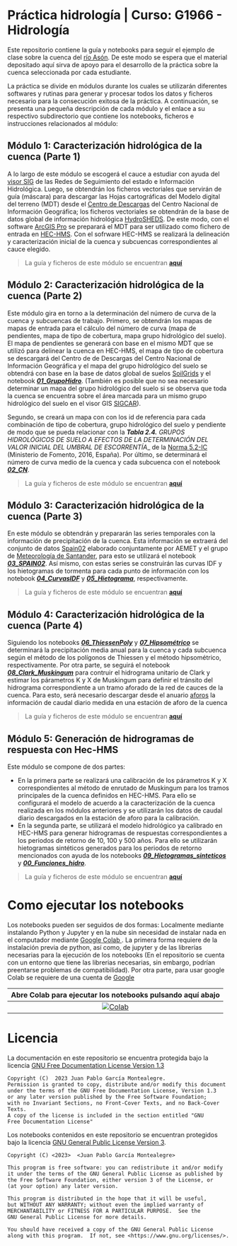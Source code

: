 # Práctica hidrología | Curso: G1966 - Hidrología
Este repositorio contiene la guía y notebooks para seguir el ejemplo de clase sobre la cuenca del [río Asón](https://earth.google.com/web/@43.33331797,-3.45281217,275.83860964a,24356.42170509d,35y,164.10293665h,59.8563698t,-0r/data=MikKJwolCiExUjRkU040QVJxYWRsUW0wbG5teFRfX3JmX004M2dnd1YgAToDCgEw). De este modo se espera que el material depositado aquí sirva de apoyo para el desarrollo de la práctica sobre la cuenca seleccionada por cada estudiante.

La práctica se divide en módulos durante los cuales se utilizarán diferentes softwares y rutinas para generar y procesar todos los datos y ficheros necesario para la consecución exitosa de la práctica.
 A continuación, se presenta una pequeña descripción de cada módulo y el enlace a su respectivo subdirectorio que contiene los notebooks, ficheros e instrucciones relacionados al módulo:

 ## Módulo 1: Caracterización hidrológica de la cuenca (Parte 1)
 A lo largo de este módulo se escogerá el cauce a estudiar con ayuda del [visor SIG](https://sig.mapama.gob.es/redes-seguimiento/) de las Redes de Seguimiento del estado e Información Hidrológica. Luego, se obtendrán los ficheros vectoriales que servirán de guía (máscara) para descargar las Hojas cartográficas del Modelo digital del terreno (MDT) desde el [Centro de Descargas](https://centrodedescargas.cnig.es/CentroDescargas/index.jsp) del Centro Nacional de Información Geográfica; los ficheros vectoriales se obtendrán de la base de datos global de información hidrológica [HydroSHEDS](https://www.hydrosheds.org/). De este modo, con el software [ArcGIS Pro](https://www.esri.com/es-es/arcgis/products/arcgis-pro/overview) se preparará el MDT para ser utilizado como fichero de entrada en [HEC-HMS](https://www.hec.usace.army.mil/software/hec-hms/). Con el sofrware HEC-HMS se realizará la delineación y caracterización inicial de la cuenca y subcuencas correspondientes al cauce elegido.
 > La guía y ficheros de este módulo se encuentran [**aquí**]()

## Módulo 2: Caracterización hidrológica de la cuenca (Parte 2)
Este módulo gira en torno a la determinación del número de curva de la cuenca y subcuencas de trabajo. Primero, se obtendrán los mapas de mapas de entrada para el cálculo del número de curva (mapa de pendientes, mapa de tipo de cobertura, mapa grupo hidrológico del suelo). El mapa de pendientes se generará con base en el mismo MDT que se utilizó para delinear la cuenca en HEC-HMS, el mapa de tipo de cobertura se descargará del Centro de de Descargas del Centro Nacional de Información Geográfica y el mapa del grupo hidrológico del suelo se obtendrá con base en la base de datos global de suelos [SoilGrids](https://soilgrids.org/) y el notebook [***01_GrupoHidro***](). (También es posible que no sea necesario determinar un mapa del grupo hidrológico del suelo si se observa que toda la cuenca se encuentra sobre el área marcada para un mismo grupo hidrológico del suelo en el visor GIS [SIGCAR](https://beta.sigcar.es/sigc.php)). 

Segundo, se creará un mapa con con los id de referencia para cada combinación de tipo de cobertura, grupo hidrológico del suelo y pendiente de modo que se pueda relacionar con la ___Tabla 2.4.___ _GRUPOS HIDROLÓGICOS DE SUELO A EFECTOS DE LA DETERMINACIÓN DEL VALOR
INICIAL DEL UMBRAL DE ESCORRENTÍA__ de la [Norma 5.2-IC](https://www.boe.es/boe/dias/2016/03/10/pdfs/BOE-A-2016-2405.pdf) (Ministerio de Fomento, 2016, España). Por último, se determinará el número de curva medio de la cuenca y cada subcuenca con el notebook [***02_CN***]().
 > La guía y ficheros de este módulo se encuentran [**aquí**]()

## Módulo 3: Caracterización hidrológica de la cuenca (Parte 3)
En este módulo se obtendrán y prepararán las series temporales con la información de precipitación de la cuenca. Esta información se extraerá del conjunto de datos [Spain02](https://www.aemet.es/es/serviciosclimaticos/cambio_climat/datos_diarios?w=2&w2=1) elaborado conjuntamente por AEMET y el grupo de [Meteorología de Santander](https://github.com/SantanderMetGroup), para esto se utilizará el notebook [***03_SPAIN02***](). Así mismo, con estas series se construirán las curvas IDF y los hietogramas de tormenta para cada punto de información con los notebook [***04_CurvasIDF***]() y [***05_Hietograma***](), respectivamente. 
 > La guía y ficheros de este módulo se encuentran [**aquí**]()

## Módulo 4: Caracterización hidrológica de la cuenca (Parte 4)
Siguiendo los notebooks [***06_ThiessenPoly***]() y [***07_Hipsométrico***]() se determinará la precipitación media anual para la cuenca y cada subcuenca según el método de los polígonos de Thiessen y el método hipsométrico, respectivamente. Por otra parte, se seguirá el notebook [***08_Clark_Muskingum***]() para contruir el hidrograma unitario de Clark y estimar los párametros K y X de Muskingum para definir el tránsito del hidrograma correspondiente a un tramo aforado de la red de cauces de la cuenca. Para esto, será necesario descargar desde el anuario [aforos](https://ceh.cedex.es/anuarioaforos/demarcaciones.asp) la información de caudal diario medida en una estación de aforo de la cuenca
 > La guía y ficheros de este módulo se encuentran [**aquí**]()

## Módulo 5: Generación de hidrogramas de respuesta con Hec-HMS
Este módulo se compone de dos partes: 
- En la primera parte se realizará una calibración de los párametros K y X  correspondientes al método de enrutado de Muskingum para los tramos principales de la cuenca definidos en HEC-HMS. Para ello se configurará el modelo de acuerdo a la caracterización de la cuenca realizada en los módulos anteriores y se utilizarán los datos de caudal diario descargados en la estación de aforo para la calibración.
- En la segunda parte, se utilizará el modelo hidrológico ya calibrado en HEC-HMS para generar hidrogramas de respuestas correspondientes a los periodos de retorno de 10, 100 y 500 años. Para ello se utilizarán hietogramas sintéticos generados para los periodos de retorno mencionados con ayuda de los notebooks [***09_Hietogramas_sinteticos***]() y [***00_Funciones_hidro***]().
 > La guía y ficheros de este módulo se encuentran [**aquí**]()
# Como ejecutar los notebooks

Los notebooks pueden ser seguidos de dos formas: Localmente mediante instalando Python y Jupyter y en la nube sin necesidad de instalar nada en el computador mediante [Google Colab ](https://colab.research.google.com/). La primera forma requiere de la instalación previa de python, así como, de jupyter y de las librerías necesarias para la ejecución de los notebooks (En el repositorio se cuenta con un entorno que tiene las librerias necesarias, sin embargo, podrían preentarse problemas de compatibilidad). Por otra parte, para usar google Colab se requiere de una cuenta de [Google](https://www.google.com/intl/es/account/about/)

|Abre Colab para ejecutar los notebooks pulsando aquí abajo|
|:-:|
|[![Colab](https://colab.research.google.com/assets/colab-badge.svg)](https://colab.research.google.com/)|

# Licencia

La documentación en este repositorio se encuentra protegida bajo la licencia [GNU Free Documentation License Version 1.3](https://www.gnu.org/licenses/fdl-1.3.html)

    Copyright (C)  2023 Juan Pablo García Montealegre.
    Permission is granted to copy, distribute and/or modify this document
    under the terms of the GNU Free Documentation License, Version 1.3
    or any later version published by the Free Software Foundation;
    with no Invariant Sections, no Front-Cover Texts, and no Back-Cover Texts.
    A copy of the license is included in the section entitled "GNU
    Free Documentation License"
    
Los notebooks contenidos en este repositorio se encuentran protegidos bajo la licencia [GNU General Public License Version 3](https://www.gnu.org/licenses/gpl-3.0.html#license-text).

    Copyright (C) <2023>  <Juan Pablo García Montealegre>

    This program is free software: you can redistribute it and/or modify
    it under the terms of the GNU General Public License as published by
    the Free Software Foundation, either version 3 of the License, or
    (at your option) any later version.

    This program is distributed in the hope that it will be useful,
    but WITHOUT ANY WARRANTY; without even the implied warranty of
    MERCHANTABILITY or FITNESS FOR A PARTICULAR PURPOSE.  See the
    GNU General Public License for more details.

    You should have received a copy of the GNU General Public License
    along with this program.  If not, see <https://www.gnu.org/licenses/>.


